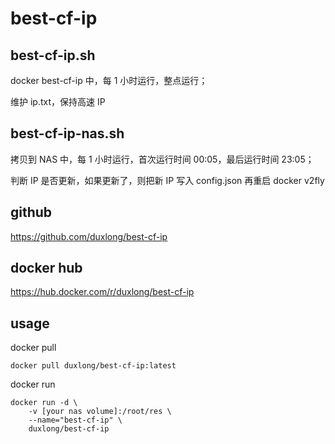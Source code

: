 # best-cf-ip

## best-cf-ip.sh

docker best-cf-ip 中，每 1 小时运行，整点运行；

维护 ip.txt，保持高速 IP

## best-cf-ip-nas.sh

拷贝到 NAS 中，每 1 小时运行，首次运行时间 00:05，最后运行时间 23:05；

判断 IP 是否更新，如果更新了，则把新 IP 写入 config.json 再重启 docker v2fly

## github

https://github.com/duxlong/best-cf-ip

## docker hub

https://hub.docker.com/r/duxlong/best-cf-ip

## usage

docker pull
```
docker pull duxlong/best-cf-ip:latest
```

docker run
```
docker run -d \
    -v [your nas volume]:/root/res \
    --name="best-cf-ip" \
    duxlong/best-cf-ip
```
